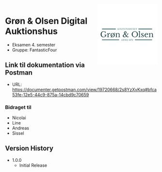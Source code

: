 <img align="right" src="resources/micro-logo.png" width="200" />

# Grøn & Olsen Digital Auktionshus
* Eksamen 4. semester
* Gruppe: FantasticFour


## Link til dokumentation via Postman
* URL: https://documenter.getpostman.com/view/19720668/2s8YzXvKxq#bfca53fe-12e5-44c9-875a-14cbd9c70659

### Bidraget til
* Nicolai
* Line
* Andreas
* Sissel

## Version History
* 1.0.0
    * Initial Release
